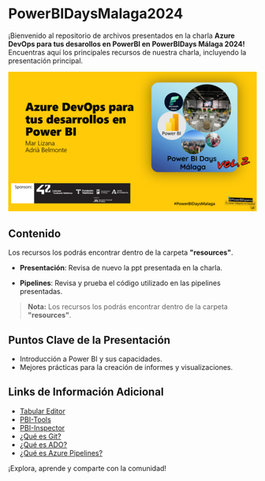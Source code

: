 # PowerBIDaysMalaga2024

¡Bienvenido al repositorio de archivos presentados en la charla **Azure DevOps para tus desarollos en PowerBI en PowerBIDays Málaga 2024!** Encuentras aquí los principales recursos de nuestra charla, incluyendo la presentación principal.

![Intro](.documentation/img/Intro.png)

## Contenido

Los recursos los podrás encontrar dentro de la carpeta **"resources"**.

- **Presentación**: Revisa de nuevo la ppt presentada en la charla.

- **Pipelines**: Revisa y prueba el código utilizado en las pipelines presentadas.

> **Nota:** Los recursos los podrás encontrar dentro de la carpeta **"resources"**.


## Puntos Clave de la Presentación

- Introducción a Power BI y sus capacidades.
- Mejores prácticas para la creación de informes y visualizaciones.

## Links de Información Adicional

- [Tabular Editor](https://docs.tabulareditor.com/?tabs=TE3)
- [PBI-Tools](https://pbi.tools/)
- [PBI-Inspector](https://github.com/NatVanG/PBI-Inspector)
- [¿Qué es Git?](https://learn.microsoft.com/es-es/devops/develop/git/what-is-git)
- [¿Qué es ADO?](https://learn.microsoft.com/es-es/azure/devops/user-guide/what-is-azure-devops?view=azure-devops)
- [¿Qué es Azure Pipelines?](https://learn.microsoft.com/es-es/azure/devops/pipelines/get-started/what-is-azure-pipelines?view=azure-devops)


¡Explora, aprende y comparte con la comunidad!
